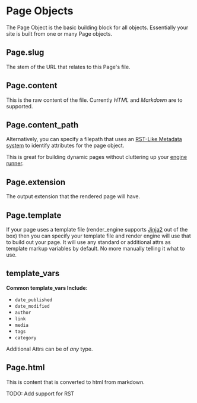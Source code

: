 # Page Objects

The Page Object is the basic building block for all objects. Essentially your site is built from one or many Page objects.

## Page.slug
The stem of the URL that relates to this Page's file.

## Page.content
This is the raw content of the file. Currently _HTML_ and _Markdown_ are to supported.

## Page.content_path
Alternatively, you can specify a filepath that uses an [RST-Like Metadata system](#) to identify attributes for the page object. 

This is great for building dynamic pages without cluttering up your [engine runner](#).

## Page.extension
The output extension that the rendered page will have.

## Page.template
If your page uses a template file (render_engine supports [Jinja2](https://palletsprojects.com/p/jinja/) out of the box) then you can specify your template file and render engine will use that to build out your page. It will use any standard or additional attrs as template markup variables by default. No more manually telling it what to use.

## template_vars
**Common template_vars Include:**

* `date_published`
* `date_modified`
* `author`
* `link`
* `media`
* `tags`
* `category`

Additional Attrs can be of _any_ type.

## Page.html
This is content that is converted to html from markdown.

TODO: Add support for RST

